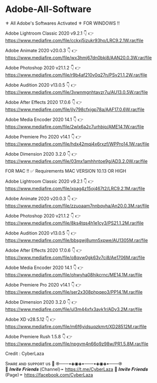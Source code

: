 # Adobe-All-Software
⚜️ All Adobe's Softwares Activated ⚜️   FOR WINDOWS !!  

Adobe Lightroom Classic 2020 v9.2.1 👇 
👉 https://www.mediafire.com/file/cckxj5izukr93ho/LRC9.2.1W.rar/file 

Adobe Animate 2020 v20.0.3 👇 
👉 https://www.mediafire.com/file/wx3hmj67dn0bki8/AAN20.0.3W.rar/file 

Adobe Photoshop 2020 v21.1.2 👇 
👉 https://www.mediafire.com/file/r9b4af210v0q27n/PSv21.1.2W.rar/file  

Adobe Audition 2020 v13.0.5 👇 
👉 https://www.mediafire.com/file/3vwnmgnhtavzr7u/AU13.0.5W.rar/file  

Adobe After Effects 2020 17.0.6 👇 
👉 https://www.mediafire.com/file/jly798cfxjgp78a/AAF17.0.6W.rar/file  

Adobe Media Encoder 2020 14.1 👇 
👉 https://www.mediafire.com/file/2wlx6a2c7urhbjo/AME14.1W.rar/file  

Adobe Premiere Pro 2020 v14.1 👇 
👉 https://www.mediafire.com/file/hdx42mqj4x6rxzf/WPPro14.1W.rar/file  

Adobe Dimension 2020 3.2.0 👇 
👉 https://www.mediafire.com/file/03mx1amhhntoe9g/AD3.2.0W.rar/file   


FOR MAC !! ✅ Requirements MAC VERSION 10.13 OR HIGH  


Adobe Lightroom Classic 2020 v9.2.1 👇 
👉 https://www.mediafire.com/file/xpag4z15oj467t2/LRC9.2.1M.rar/file  

Adobe Animate 2020 v20.0.3 👇 
👉 https://www.mediafire.com/file/zzuoaam7nnbqyha/An20.0.3M.rar/file  

Adobe Photoshop 2020 v21.1.2 👇 
👉 https://www.mediafire.com/file/8ks4tqs4h1e1cy3/PS21.1.2M.rar/file  

Adobe Audition 2020 v13.0.5 👇 
👉 https://www.mediafire.com/file/bbsgwj8umn5xpwe/AU1305M.rar/file  

Adobe After Effects 2020 17.0.6 👇 
👉 https://www.mediafire.com/file/o8qvw0gk63v7ci8/Ae1706M.rar/file  

Adobe Media Encoder 2020 14.1 👇 
👉 https://www.mediafire.com/file/ohwyha08hikcrnc/ME14.1M.rar/file  

Adobe Premiere Pro 2020 v14.1 👇 
👉 https://www.mediafire.com/file/ser2x308phpqeo3/PP14.1M.rar/file  

Adobe Dimension 2020 3.2.0 👇 
👉 https://www.mediafire.com/file/ul3m44xfx3avk1r/ADv3.2M.rar/file  

Adobe XD v28.5.12 👇 
👉 https://www.mediafire.com/file/m6f6yidsuqzkmrt/XD28512M.rar/file  


Adobe Premiere Rush 1.5.8 👇 
👉 https://www.mediafire.com/file/npgym4n66o9z98w/PR1.5.8M.rar/file 

Credit : CyberLaza  

Sʜᴀʀᴇ ᴀɴᴅ sᴜᴘᴘᴏʀᴛ ᴜs 
🤗  ֎───•◈◉◈•───•◈◉◈•───֎  
🔶 𝑰𝒏𝒗𝒊𝒕𝒆 𝑭𝒓𝒊𝒆𝒏𝒅𝒔 (Channel)➛ https://t.me/CyberLaza
🔶 𝑰𝒏𝒗𝒊𝒕𝒆 𝑭𝒓𝒊𝒆𝒏𝒅𝒔 (Page)➛ https://facebook.com/CyberLaza

